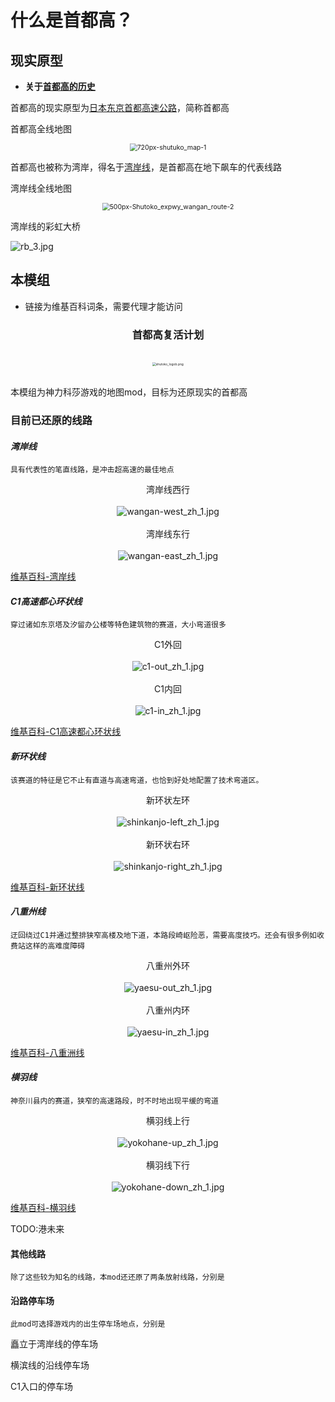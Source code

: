
# 什么是首都高？



## 现实原型

- **关于[首都高的历史](https://www.shutoko.co.jp/zh-CN/index/about/history/)**

首都高的现实原型为[日本东京首都高速公路](https://zh.wikipedia.org/wiki/首都高速道路)，简称首都高

首都高全线地图
<br />

<div align=center> <img src="../imgs/getting/shutoku/720px-shutuko_map-1.png" alt="720px-shutuko_map-1" align=center; style="zoom:75%;" /> </div>

首都高也被称为湾岸，得名于[湾岸线]()，是首都高在地下飙车的代表线路

湾岸线全线地图


<div align=center> <img src="../imgs/getting/shutoku/500px-Shutoko_expwy_wangan_route-2.png" alt="500px-Shutoko_expwy_wangan_route-2" style="zoom: 75%;" /> </div>



湾岸线的彩虹大桥
<br />

![rb_3.jpg](../imgs/getting/shutoku/rb_3.jpg)



## 本模组

- 链接为维基百科词条，需要代理才能访问

<div align=center>  <h3> 首都高复活计划 </h3> </div> 

<br />

<div align=center> <img src="../../.vuepress/public/imgs/logo/logob.png" alt="shutoko_logob.png" style="zoom:35%;" /> </div>

<br />

本模组为神力科莎游戏的地图mod，目标为还原现实的首都高



### 目前已还原的线路



#### *湾岸线*

`具有代表性的笔直线路，是冲击超高速的最佳地点`

<div align=center> 湾岸线西行 </div> <br />

<div align=center> <img src="../imgs/getting/shutoku/wangan-west_zh_1.jpg" alt="wangan-west_zh_1.jpg" style="zoom:100%;" /> </div>
<br />

<div align=center> 湾岸线东行 </div> <br />

<div align=center> <img src="../imgs/getting/shutoku/wangan-east_zh_1.jpg" alt="wangan-east_zh_1.jpg" style="zoom:100%;" /> </div>

[维基百科-湾岸线](https://zh.wikipedia.org/wiki/首都高速灣岸線)



#### *C1高速都心环状线*

`穿过诸如东京塔及汐留办公楼等特色建筑物的赛道，大小弯道很多`

<div align=center> C1外回 </div> <br />

<div align=center> <img src="../imgs/getting/shutoku/c1-out_zh_1.jpg" alt="c1-out_zh_1.jpg" style="zoom:100%;" /> </div>
<br />

<div align=center> C1内回 </div> <br />

<div align=center> <img src="../imgs/getting/shutoku/c1-in_zh_1.jpg" alt="c1-in_zh_1.jpg" style="zoom: 100%;" /> </div>

[维基百科-C1高速都心环状线](https://zh.wikipedia.org/wiki/首都高速道路都心環狀線)



#### *新环状线*

`该赛道的特征是它不止有直道与高速弯道，也恰到好处地配置了技术弯道区。`

<div align=center> 新环状左环 </div> <br />

<div align=center> <img src="../imgs/getting/shutoku/shinkanjo-left_zh_1.jpg" alt="shinkanjo-left_zh_1.jpg" style="zoom:100%;" /> </div>
<br />

<div align=center> 新环状右环 </div> <br />

<div align=center> <img src="../imgs/getting/shutoku/shinkanjo-right_zh_1.jpg" alt="shinkanjo-right_zh_1.jpg" style="zoom:100%;" /> </div>

[维基百科-新环状线](https://zh.wikipedia.org/zh-hans/首都高速9號深川線)



#### *八重州线*

`迂回绕过C1并通过整排狭窄高楼及地下道，本路段崎岖险恶，需要高度技巧。还会有很多例如收费站这样的高难度障碍`

<div align=center> 八重州外环 </div> <br />

<div align=center> <img src="../imgs/getting/shutoku/yaesu-out_zh_1.jpg" alt="yaesu-out_zh_1.jpg" style="zoom:100%;" /> </div>
<br />

<div align=center> 八重州内环 </div> <br />

<div align=center> <img src="../imgs/getting/shutoku/yaesu-in_zh_1.jpg" alt="yaesu-in_zh_1.jpg" style="zoom:100%;" /> </div>

[维基百科-八重洲线](https://zh.wikipedia.org/wiki/首都高速八重洲線)



#### *横羽线*

`神奈川县内的赛道，狭窄的高速路段，时不时地出现平缓的弯道`

<div align=center> 横羽线上行 </div> <br />

<div align=center><img src="../imgs/getting/shutoku/yokohane-up_zh_1.jpg" alt="yokohane-up_zh_1.jpg" style="zoom:100%;" /> </div>
<br />

<div align=center> 横羽线下行 </div> <br />

<div align=center> <img src="../imgs/getting/shutoku/yokohane-down_zh_1.jpg" alt="yokohane-down_zh_1.jpg" style="zoom:100%;" /> </div>

[维基百科-横羽线](https://zh.wikipedia.org/wiki/首都高速神奈川1號橫羽線)



TODO:港未来

#### 其他线路

`除了这些较为知名的线路，本mod还还原了两条放射线路，分别是`



#### 沿路停车场

`此mod可选择游戏内的出生停车场地点，分别是`

矗立于湾岸线的停车场

横滨线的沿线停车场

C1入口的停车场